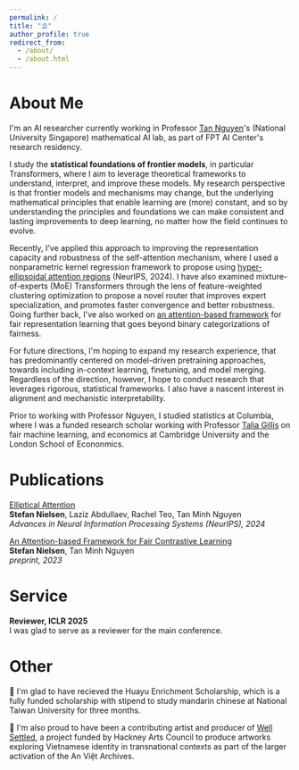 ```yaml
---
permalink: /
title: "⛱"
author_profile: true
redirect_from: 
  - /about/
  - /about.html
---
```


# About Me

I'm an AI researcher currently working in Professor [Tan Nguyen](https://tanmnguyen89.github.io/)'s (National University Singapore) mathematical AI lab, as part of FPT AI Center's research residency. 

I study the **statistical foundations of frontier models**, in particular Transformers, where I aim to leverage theoretical frameworks to understand, interpret, and improve these models. My research perspective is that frontier models and mechanisms may change, but the underlying mathematical principles that enable learning are (more) constant, and so by understanding the principles and foundations we can make consistent and lasting improvements to deep learning, no matter how the field continues to evolve. 

Recently, I've applied this approach to improving the representation capacity and robustness of the self-attention mechanism, where I used a nonparametric kernel regression framework to propose using [hyper-ellipsoidal attention regions](https://arxiv.org/pdf/2406.13770) (NeurIPS, 2024). I have also examined mixture-of-experts (MoE) Transformers through the lens of feature-weighted clustering optimization to propose a novel router that improves expert specialization, and promotes faster convergence and better robustness. Going further back, I've also worked on [an attention-based framework](https://arxiv.org/abs/2411.14765) for fair representation learning that goes beyond binary categorizations of fairness.

For future directions, I'm hoping to expand my research experience, that has predominantly centered on model-driven pretraining approaches, towards including in-context learning, finetuning, and model merging. Regardless of the direction, however, I hope to conduct research that leverages rigorous, statistical frameworks. I also have a nascent interest in alignment and mechanistic interpretability.

Prior to working with Professor Nguyen, I studied statistics at Columbia, where I was a funded research scholar working with Professor [Talia Gillis](https://www.law.columbia.edu/faculty/talia-gillis) on fair machine learning, and economics at Cambridge University and the London School of Econonmics.

# Publications

[Elliptical Attention](https://arxiv.org/pdf/2406.13770) \
**Stefan Nielsen**, Laziz Abdullaev, Rachel Teo, Tan Minh Nguyen \
*Advances in Neural Information Processing Systems (NeurIPS), 2024*

[An Attention-based Framework for Fair Contrastive Learning](https://arxiv.org/abs/2411.14765) \
**Stefan Nielsen**, Tan Minh Nguyen \
*preprint, 2023*

# Service
**Reviewer, ICLR 2025** \
I was glad to serve as a reviewer for the main conference.

# Other
📓 I'm glad to have recieved the Huayu Enrichment Scholarship, which is a fully funded scholarship with stipend to study mandarin chinese at National Taiwan University for three months.

🌱 I'm also proud to have been a contributing artist and producer of [Well Settled](https://www.britishcouncil.vn/cac-chuong-trinh/uk-vietnam-season-2023/projects/shared-heritage-vn/well-settled-activating-viet), a project funded by Hackney Arts Council to produce artworks exploring Vietnamese identity in transnational contexts as part of the larger activation of the An Việt Archives.